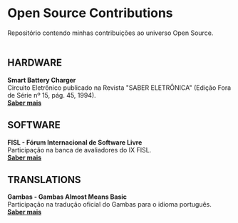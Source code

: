 # Open Source Contributions

Repositório contendo minhas contribuições ao universo Open Source.  
<br>

## HARDWARE
**Smart Battery Charger**  
Circuito Eletrônico publicado na Revista "SABER ELETRÔNICA" (Edição Fora de Série nº 15, pág. 45, 1994).  
**[Saber mais](https://github.com/fermyno/open-source-contributions/tree/main/hardware/smart-battery-charger)**

## SOFTWARE
**FISL - Fórum Internacional de Software Livre**  
Participação na banca de avaliadores do IX FISL.  
**[Saber mais](https://github.com/fermyno/open-source-contributions/tree/main/software/fisl9)**


## TRANSLATIONS
**Gambas - Gambas Almost Means Basic**  
Participação na tradução oficial do Gambas para o idioma português.  
**[Saber mais](https://github.com/fermyno/open-source-contributions/tree/main/translation/gambas)**
